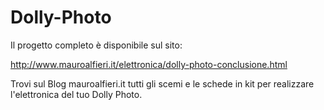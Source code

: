 Dolly-Photo
===========

Il progetto completo è disponibile sul sito:

http://www.mauroalfieri.it/elettronica/dolly-photo-conclusione.html

Trovi sul Blog mauroalfieri.it tutti gli scemi e le schede in kit per realizzare l'elettronica del tuo Dolly Photo.
